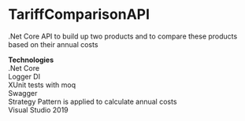 # TariffComparisonAPI
.Net Core API to build up two products and to compare these products based on their annual costs

<b>Technologies</b>
  <br>.Net Core
  <br>Logger DI
  <br>XUnit tests with moq
  <br>Swagger
  <br>Strategy Pattern is applied to calculate annual costs
  <br>Visual Studio 2019


